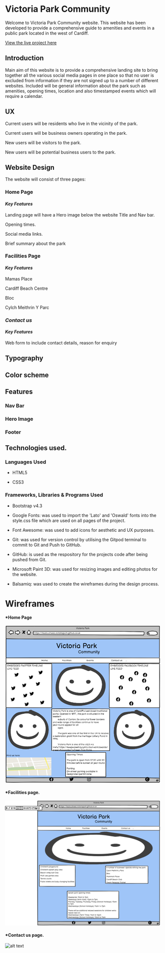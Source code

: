 # **Victoria Park Community**

Welcome to Victoria Park Community website. This website has been developed to provide a comprehensive guide to amenities and events in a public park located in the west of Cardiff.

[View the live project here](https://github.com/lisaloudness/project1_community_page.git)

## **Introduction**

Main aim of this website is to provide a comprehensive landing site to bring together all the various social media pages in one place so that no user is excluded from information if they are not signed up to a number of different websites. Included will be general information about the park such as amenities, opening times, location and also timestamped events which will require a calendar.

## **UX**

Current users will be residents who live in the vicinity of the park.

Current users will be business owners operating in the park.

New users will be visitors to the park.

New users will be potential business users to the park.

## **Website Design**

The website will consist of three pages:

### **Home Page**

#### _Key Features_

Landing page will have a Hero image below the website Title and Nav bar.

Opening times.

Social media links.

Brief summary about the park

### **Facilities Page**

#### _Key Features_

Mamas Place

Cardiff Beach Centre

Bloc

Cylch Meithrin Y Parc

### _Contact us_

#### _Key Features_

Web form to include contact details, reason for enquiry

## Typography

## Color scheme

## Features

### Nav Bar

### Hero Image

### Footer

## Technologies used.

### Languages Used

- HTML5

- CSS3

### **Frameworks, Libraries & Programs Used**

- Bootstrap v4.3

- Google Fonts: was used to import the 'Lato' and 'Oswald' fonts into the style.css file which are used on all pages of the project.

- Font Awesome: was used to add icons for aesthetic and UX purposes.

- Git: was used for version control by utilising the Gitpod terminal to commit to Git and Push to GitHub.

- GitHub: is used as the respository for the projects code after being pushed from Git.

- Microsoft Paint 3D: was used for resizing images and editing photos for the website.

- Balsamiq: was used to create the wireframes during the design process.

# Wireframes

#### \*Home Page

![alt text](/assets/images/home_page.png)

#### \*Facilities page.

![alt text](/assets/images/facilities_page.png)

#### \*Contact us page.

![alt text](Documentation/Wireframes/contact_wireframe.png)
